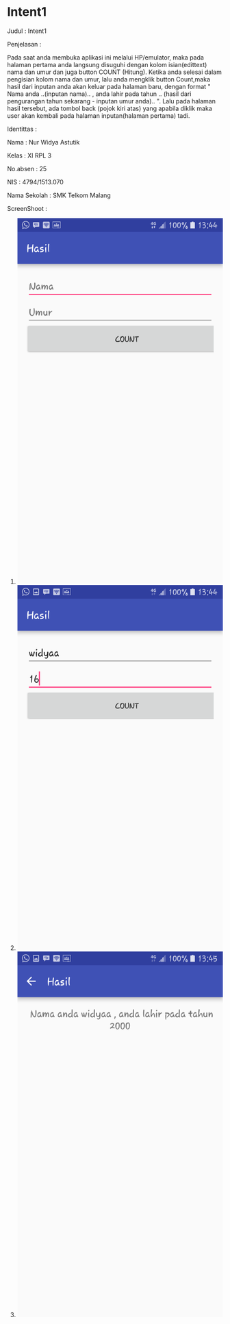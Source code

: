 # Intent1

Judul   : Intent1

Penjelasan  :

Pada saat anda membuka aplikasi ini melalui HP/emulator, maka pada halaman pertama anda langsung disuguhi dengan kolom isian(edittext) nama dan umur
dan juga button COUNT (Hitung). Ketika anda selesai dalam pengisian kolom nama dan umur, lalu anda mengklik button Count,maka hasil dari inputan 
anda akan keluar pada halaman baru, dengan format " Nama anda ..(inputan nama).. , anda lahir pada tahun ..
(hasil dari pengurangan tahun sekarang - inputan umur anda).. ". Lalu pada halaman hasil tersebut, ada tombol back (pojok kiri atas) yang apabila
diklik maka user akan kembali pada halaman inputan(halaman pertama) tadi.

Identittas :

Nama : Nur Widya Astutik 

Kelas : XI RPL 3 

No.absen : 25 

NIS : 4794/1513.070 

Nama Sekolah : SMK Telkom Malang


ScreenShoot :


1.  <img src="https://github.com/nurwid28/Intent1/blob/master/25_XI%20RPL%203_Nur%20Widya%20Astutik_intent1a.png">

2.  <img src="https://github.com/nurwid28/Intent1/blob/master/25_XI%20RPL%203_Nur%20Widya%20Astutik_intent1b.png">

3.  <img src="https://github.com/nurwid28/Intent1/blob/master/25_XI%20RPL%203_Nur%20Widya%20Astutik_intent1c.png">
